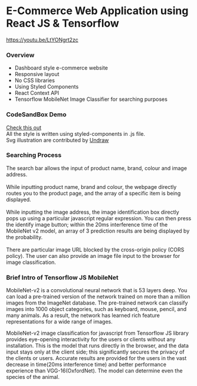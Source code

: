 # E-Commerce Web Application using React JS & Tensorflow

https://youtu.be/LtYONgrt2zc

### Overview
<ul>
  <li>Dashboard style e-commerce website</li>
  <li>Responsive layout</li>
  <li>No CSS libraries</li>
  <li>Using Styled Components</li>
  <li>React Context API</li>
  <li>Tensorflow MobileNet Image Classifier for searching purposes</li>
</ul>

### CodeSandBox Demo

<a href="https://codesandbox.io/s/festive-chatterjee-ocwwu?file=/src/App.js" target="_blank"> Check this out </a>
<br>
All the style is written using styled-components in .js file.
<br>
Svg illustration are contributed by <a href="https://undraw.co/illustrations" target="_blank"> Undraw </a>
<br>

### Searching Process

The search bar allows the input of product name, brand, colour and image address.
<br>
<br>
While inputting product name, brand and colour, the webpage directly routes you to the product page, and the array of a specific item is being displayed.
<br>
<br>
While inputting the image address, the image identification box directly pops up using a particular javascript regular expression. You can then press the identify image button; within the 20ms interference time of the MobileNet v2 model, an array of 3 prediction results are being displayed by the probability.
<br>
<br>
There are particular image URL blocked by the cross-origin policy (CORS policy). The user can also provide an image file input to the browser for image classification.
<br>

### Brief Intro of Tensorflow JS MobileNet

MobileNet-v2 is a convolutional neural network that is 53 layers deep. You can load a pre-trained version of the network trained on more than a million images from the ImageNet database. The pre-trained network can classify images into 1000 object categories, such as keyboard, mouse, pencil, and many animals. As a result, the network has learned rich feature representations for a wide range of images. 

MobileNet-v2 image classification for javascript from Tensorflow JS library provides eye-opening interactivity for the users or clients without any installation. This is the model that runs directly in the browser, and the data input stays only at the client side; this significantly secures the privacy of the clients or users. Accurate results are provided for the users in the vast decrease in time(20ms interference time) and better performance experience than VGG-16(OxfordNet). The model can determine even the species of the animal.

